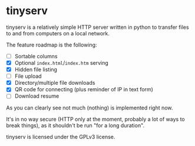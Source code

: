# tinyserv

tinyserv is a relatively simple HTTP server written in python to transfer files
to and from computers on a local network.

The feature roadmap is the following:
- [ ] Sortable columns
- [x] Optional `index.html`/`index.htm` serving
- [x] Hidden file listing
- [ ] File upload
- [x] Directory/multiple file downloads
- [x] QR code for connecting (plus reminder of IP in text form)
- [ ] Download resume

As you can clearly see not much (nothing) is implemented right now.

It's in no way secure (HTTP only at the moment, probably a lot of ways to break
things), as it shouldn't be run "for a long duration".

tinyserv is licensed under the GPLv3 license.
